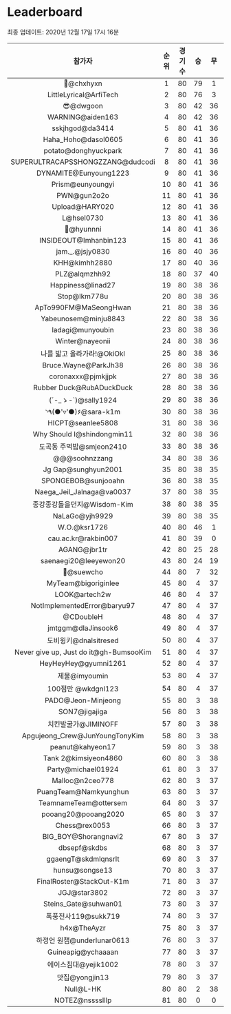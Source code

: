 # Leaderboard
최종 업데이트: 2020년 12월 17일 17시 16분




| 참가자 | 순위 | 경기수 | 승 | 무 | 패 | 승점 |
|:---:|:---:|:---:|:---:|:---:|:---:|:---:|
| 👑@chxhyxn | 1 | 80 | 79 | 1 | 0 | 238 |
| LittleLyrical@ArfiTech | 2 | 80 | 76 | 3 | 1 | 231 |
| 😎@dwgoon | 3 | 80 | 42 | 36 | 2 | 162 |
| WARNING@aiden163 | 4 | 80 | 42 | 36 | 2 | 162 |
| sskjhgod@da3414 | 5 | 80 | 41 | 36 | 3 | 159 |
| Haha_Hoho@dasol0605 | 6 | 80 | 41 | 36 | 3 | 159 |
| potato@donghyuckpark | 7 | 80 | 41 | 36 | 3 | 159 |
| SUPERULTRACAPSSHONGZZANG@dudcodi | 8 | 80 | 41 | 36 | 3 | 159 |
| DYNAMITE@Eunyoung1223 | 9 | 80 | 41 | 36 | 3 | 159 |
| Prism@eunyoungyi | 10 | 80 | 41 | 36 | 3 | 159 |
| PWN@gun2o2o | 11 | 80 | 41 | 36 | 3 | 159 |
| Upload@HARY020 | 12 | 80 | 41 | 36 | 3 | 159 |
| L@hsel0730 | 13 | 80 | 41 | 36 | 3 | 159 |
| 🐻@hyunnni | 14 | 80 | 41 | 36 | 3 | 159 |
| INSIDEOUT@Imhanbin123 | 15 | 80 | 41 | 36 | 3 | 159 |
| jam._.@jsjy0830 | 16 | 80 | 40 | 36 | 4 | 156 |
| KHH@kimhh2880 | 17 | 80 | 40 | 36 | 4 | 156 |
| PLZ@alqmzhh92 | 18 | 80 | 37 | 40 | 3 | 151 |
| Happiness@linad27 | 19 | 80 | 38 | 36 | 6 | 150 |
| Stop@lkm778u | 20 | 80 | 38 | 36 | 6 | 150 |
| ApTo990FM@MaSeongHwan | 21 | 80 | 38 | 36 | 6 | 150 |
| Yabeunosem@minju8843 | 22 | 80 | 38 | 36 | 6 | 150 |
| ladagi@munyoubin | 23 | 80 | 38 | 36 | 6 | 150 |
| Winter@nayeonii | 24 | 80 | 38 | 36 | 6 | 150 |
| 나를 밟고 올라가라!@OkiOkl | 25 | 80 | 38 | 36 | 6 | 150 |
| Bruce.Wayne@ParkJh38 | 26 | 80 | 38 | 36 | 6 | 150 |
| coronaxxx@pjmkjjpk | 27 | 80 | 38 | 36 | 6 | 150 |
| Rubber Duck@RubADuckDuck | 28 | 80 | 38 | 36 | 6 | 150 |
| (´-_ゝ-`)@sally1924 | 29 | 80 | 38 | 36 | 6 | 150 |
| ◝٩(●'▿'●)۶@sara-k1m | 30 | 80 | 38 | 36 | 6 | 150 |
| HICPT@seanlee5808 | 31 | 80 | 38 | 36 | 6 | 150 |
| Why Should I@shindongmin11 | 32 | 80 | 38 | 36 | 6 | 150 |
| 도곡동 주먹밥@smjeon2410 | 33 | 80 | 38 | 36 | 6 | 150 |
| @@@soohnzzang | 34 | 80 | 38 | 36 | 6 | 150 |
| Jg Gap@sunghyun2001 | 35 | 80 | 38 | 35 | 7 | 149 |
| SPONGEBOB@sunjooahn | 36 | 80 | 38 | 35 | 7 | 149 |
| Naega_Jeil_Jalnaga@va0037 | 37 | 80 | 38 | 35 | 7 | 149 |
| 종강종강돌을던지@Wisdom-Kim | 38 | 80 | 38 | 35 | 7 | 149 |
| NaLaGo@yjh9929 | 39 | 80 | 38 | 35 | 7 | 149 |
| W.O.@ksr1726 | 40 | 80 | 46 | 1 | 33 | 139 |
| cau.ac.kr@rakbin007 | 41 | 80 | 39 | 0 | 41 | 117 |
| AGANG@jbr1tr | 42 | 80 | 25 | 28 | 27 | 103 |
| saenaegi20@leeyewon20 | 43 | 80 | 24 | 19 | 37 | 91 |
| 👏@suewcho | 44 | 80 | 7 | 32 | 41 | 53 |
| MyTeam@bigoriginlee | 45 | 80 | 4 | 37 | 39 | 49 |
| LOOK@artech2w | 46 | 80 | 4 | 37 | 39 | 49 |
| NotImplementedError@baryu97 | 47 | 80 | 4 | 37 | 39 | 49 |
| @CDoubleH | 48 | 80 | 4 | 37 | 39 | 49 |
| jmtggm@dlaJinsook6 | 49 | 80 | 4 | 37 | 39 | 49 |
| 도비윙키@dnalsitresed | 50 | 80 | 4 | 37 | 39 | 49 |
| Never give up, Just do it@gh-BumsooKim | 51 | 80 | 4 | 37 | 39 | 49 |
| HeyHeyHey@gyumni1261 | 52 | 80 | 4 | 37 | 39 | 49 |
| 제물@imyoumin | 53 | 80 | 4 | 37 | 39 | 49 |
| 100점만 @wkdgnl123 | 54 | 80 | 4 | 37 | 39 | 49 |
| PADO@Jeon-Minjeong | 55 | 80 | 3 | 38 | 39 | 47 |
| SON7@jigajiga | 56 | 80 | 3 | 38 | 39 | 47 |
| 치킨발굴가@JIMINOFF | 57 | 80 | 3 | 38 | 39 | 47 |
| Apgujeong_Crew@JunYoungTonyKim | 58 | 80 | 3 | 38 | 39 | 47 |
| peanut@kahyeon17 | 59 | 80 | 3 | 38 | 39 | 47 |
| Tank 2@kimsiyeon4860 | 60 | 80 | 3 | 38 | 39 | 47 |
| Party@michael01924 | 61 | 80 | 3 | 37 | 40 | 46 |
| Malloc@n2ceo778 | 62 | 80 | 3 | 37 | 40 | 46 |
| PuangTeam@Namkyunghun | 63 | 80 | 3 | 37 | 40 | 46 |
| TeamnameTeam@ottersem | 64 | 80 | 3 | 37 | 40 | 46 |
| pooang20@pooang2020 | 65 | 80 | 3 | 37 | 40 | 46 |
| Chess@rex0053 | 66 | 80 | 3 | 37 | 40 | 46 |
| BIG_BOY@Shorangnavi2 | 67 | 80 | 3 | 37 | 40 | 46 |
| dbsepf@skdbs | 68 | 80 | 3 | 37 | 40 | 46 |
| ggaengT@skdmlqnsrlt | 69 | 80 | 3 | 37 | 40 | 46 |
| hunsu@songse13 | 70 | 80 | 3 | 37 | 40 | 46 |
| FinalRoster@StackOut-K1m | 71 | 80 | 3 | 37 | 40 | 46 |
| JGJ@star3802 | 72 | 80 | 3 | 37 | 40 | 46 |
| Steins_Gate@suhwan01 | 73 | 80 | 3 | 37 | 40 | 46 |
| 폭풍전사119@sukk719 | 74 | 80 | 3 | 37 | 40 | 46 |
| h4x@TheAyzr | 75 | 80 | 3 | 37 | 40 | 46 |
| 하정언 원챔@underlunar0613 | 76 | 80 | 3 | 37 | 40 | 46 |
| Guineapig@ychaaaan | 77 | 80 | 3 | 37 | 40 | 46 |
| 에이스침대@yejik1002 | 78 | 80 | 3 | 37 | 40 | 46 |
| 맛집@yongjin13 | 79 | 80 | 3 | 37 | 40 | 46 |
| Null@L-HK | 80 | 80 | 2 | 38 | 40 | 44 |
| NOTEZ@nsssslllp | 81 | 80 | 0 | 0 | 80 | 0 |